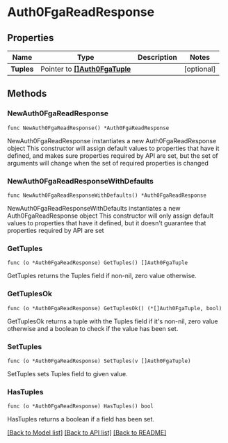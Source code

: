 # Auth0FgaReadResponse

## Properties

Name | Type | Description | Notes
------------ | ------------- | ------------- | -------------
**Tuples** | Pointer to [**[]Auth0FgaTuple**](Auth0FgaTuple.md) |  | [optional] 

## Methods

### NewAuth0FgaReadResponse

`func NewAuth0FgaReadResponse() *Auth0FgaReadResponse`

NewAuth0FgaReadResponse instantiates a new Auth0FgaReadResponse object
This constructor will assign default values to properties that have it defined,
and makes sure properties required by API are set, but the set of arguments
will change when the set of required properties is changed

### NewAuth0FgaReadResponseWithDefaults

`func NewAuth0FgaReadResponseWithDefaults() *Auth0FgaReadResponse`

NewAuth0FgaReadResponseWithDefaults instantiates a new Auth0FgaReadResponse object
This constructor will only assign default values to properties that have it defined,
but it doesn't guarantee that properties required by API are set

### GetTuples

`func (o *Auth0FgaReadResponse) GetTuples() []Auth0FgaTuple`

GetTuples returns the Tuples field if non-nil, zero value otherwise.

### GetTuplesOk

`func (o *Auth0FgaReadResponse) GetTuplesOk() (*[]Auth0FgaTuple, bool)`

GetTuplesOk returns a tuple with the Tuples field if it's non-nil, zero value otherwise
and a boolean to check if the value has been set.

### SetTuples

`func (o *Auth0FgaReadResponse) SetTuples(v []Auth0FgaTuple)`

SetTuples sets Tuples field to given value.

### HasTuples

`func (o *Auth0FgaReadResponse) HasTuples() bool`

HasTuples returns a boolean if a field has been set.


[[Back to Model list]](../README.md#documentation-for-models) [[Back to API list]](../README.md#documentation-for-api-endpoints) [[Back to README]](../README.md)


